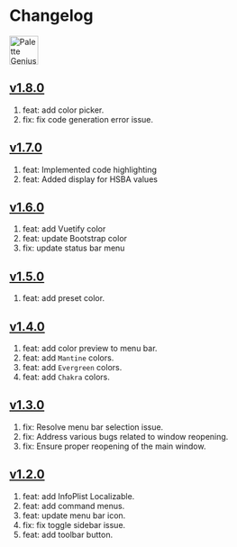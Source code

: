 Changelog
===

<a target="_blank" href="https://apps.apple.com/app/色彩天才/6472593276" title="Palette Genius AppStore"><img alt="Palette Genius AppStore" src="https://jaywcjlove.github.io/sb/download/macos.svg" height="51">
</a>

## [v1.8.0](https://github.com/jaywcjlove/regex-mate/releases/tag/v1.8.0)

1. feat: add color picker.
2. fix: fix code generation error issue.

## [v1.7.0](https://github.com/jaywcjlove/regex-mate/releases/tag/v1.7.0)

1. feat: Implemented code highlighting
2. feat: Added display for HSBA values

## [v1.6.0](https://github.com/jaywcjlove/regex-mate/releases/tag/v1.6.0)

1. feat: add Vuetify color
2. feat: update Bootstrap color
3. fix: update status bar menu

## [v1.5.0](https://github.com/jaywcjlove/regex-mate/releases/tag/v1.5.0)

1. feat: add preset color.

## [v1.4.0](https://github.com/jaywcjlove/regex-mate/releases/tag/v1.4.0)

1. feat: add color preview to menu bar.
2. feat: add `Mantine` colors. 
3. feat: add `Evergreen` colors. 
4. feat: add `Chakra` colors. 

## [v1.3.0](https://github.com/jaywcjlove/regex-mate/releases/tag/v1.3.0)

1. fix: Resolve menu bar selection issue.
2. fix: Address various bugs related to window reopening.
3. fix: Ensure proper reopening of the main window.

## [v1.2.0](https://github.com/jaywcjlove/regex-mate/releases/tag/v1.2.0)

1. feat: add InfoPlist Localizable. 
2. feat: add command menus. 
3. feat: update menu bar icon. 
4. fix: fix toggle sidebar issue. 
5. feat: add toolbar button. 
